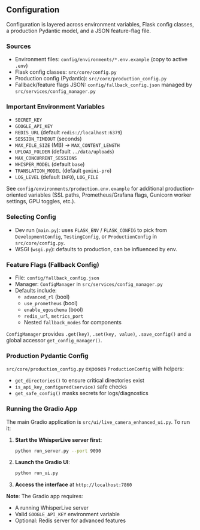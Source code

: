## Configuration

Configuration is layered across environment variables, Flask config classes, a production Pydantic model, and a JSON feature-flag file.

### Sources

- Environment files: `config/environments/*.env.example` (copy to active `.env`)
- Flask config classes: `src/core/config.py`
- Production config (Pydantic): `src/core/production_config.py`
- Fallback/feature flags JSON: `config/fallback_config.json` managed by `src/services/config_manager.py`

### Important Environment Variables

- `SECRET_KEY`
- `GOOGLE_API_KEY`
- `REDIS_URL` (default `redis://localhost:6379`)
- `SESSION_TIMEOUT` (seconds)
- `MAX_FILE_SIZE` (MB) → `MAX_CONTENT_LENGTH`
- `UPLOAD_FOLDER` (default `../data/uploads`)
- `MAX_CONCURRENT_SESSIONS`
- `WHISPER_MODEL` (default `base`)
- `TRANSLATION_MODEL` (default `gemini-pro`)
- `LOG_LEVEL` (default `INFO`), `LOG_FILE`

See `config/environments/production.env.example` for additional production-oriented variables (SSL paths, Prometheus/Grafana flags, Gunicorn worker settings, GPU toggles, etc.).

### Selecting Config

- Dev run (`main.py`): uses `FLASK_ENV` / `FLASK_CONFIG` to pick from `DevelopmentConfig`, `TestingConfig`, or `ProductionConfig` in `src/core/config.py`.
- WSGI (`wsgi.py`): defaults to production, can be influenced by env.

### Feature Flags (Fallback Config)

- File: `config/fallback_config.json`
- Manager: `ConfigManager` in `src/services/config_manager.py`
- Defaults include:
  - `advanced_rl` (bool)
  - `use_prometheus` (bool)
  - `enable_egoschema` (bool)
  - `redis_url`, `metrics_port`
  - Nested `fallback_modes` for components

`ConfigManager` provides `.get(key)`, `.set(key, value)`, `.save_config()` and a global accessor `get_config_manager()`.

### Production Pydantic Config

`src/core/production_config.py` exposes `ProductionConfig` with helpers:

- `get_directories()` to ensure critical directories exist
- `is_api_key_configured(service)` safe checks
- `get_safe_config()` masks secrets for logs/diagnostics

### Running the Gradio App

The main Gradio application is `src/ui/live_camera_enhanced_ui.py`. To run it:

1. **Start the WhisperLive server first**:
   ```bash
   python run_server.py --port 9090
   ```

2. **Launch the Gradio UI**:
   ```bash
   python run_ui.py
   ```

3. **Access the interface** at `http://localhost:7860`

**Note**: The Gradio app requires:
- A running WhisperLive server
- Valid `GOOGLE_API_KEY` environment variable
- Optional: Redis server for advanced features


